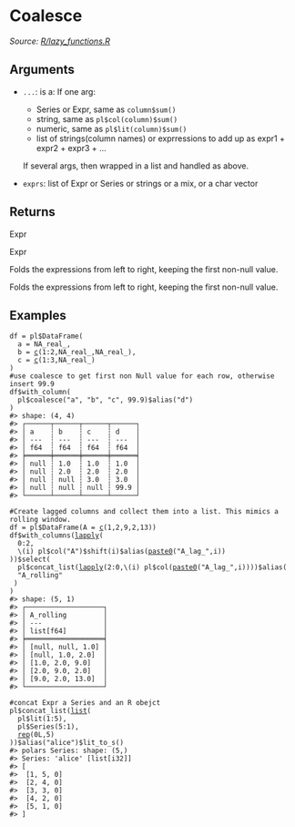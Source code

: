 # Coalesce

*Source: [R/lazy_functions.R](https://github.com/pola-rs/r-polars/tree/main/R/lazy_functions.R)*

## Arguments

- `...`: is a: If one arg:
    
     * Series or Expr, same as `column$sum()`
     * string, same as `pl$col(column)$sum()`
     * numeric, same as `pl$lit(column)$sum()`
     * list of strings(column names) or exprressions to add up as expr1 + expr2 + expr3 + ...
    
    If several args, then wrapped in a list and handled as above.
- `exprs`: list of Expr or Series or strings or a mix, or a char vector

## Returns

Expr

Expr

Folds the expressions from left to right, keeping the first non-null value.

Folds the expressions from left to right, keeping the first non-null value.

## Examples

<pre class='r-example'><code><span class='r-in'><span><span class='va'>df</span> <span class='op'>=</span> <span class='va'>pl</span><span class='op'>$</span><span class='fu'>DataFrame</span><span class='op'>(</span></span></span>
<span class='r-in'><span>  a <span class='op'>=</span> <span class='cn'>NA_real_</span>,</span></span>
<span class='r-in'><span>  b <span class='op'>=</span> <span class='fu'><a href='https://rdrr.io/r/base/c.html'>c</a></span><span class='op'>(</span><span class='fl'>1</span><span class='op'>:</span><span class='fl'>2</span>,<span class='cn'>NA_real_</span>,<span class='cn'>NA_real_</span><span class='op'>)</span>,</span></span>
<span class='r-in'><span>  c <span class='op'>=</span> <span class='fu'><a href='https://rdrr.io/r/base/c.html'>c</a></span><span class='op'>(</span><span class='fl'>1</span><span class='op'>:</span><span class='fl'>3</span>,<span class='cn'>NA_real_</span><span class='op'>)</span></span></span>
<span class='r-in'><span><span class='op'>)</span></span></span>
<span class='r-in'><span><span class='co'>#use coalesce to get first non Null value for each row, otherwise insert 99.9</span></span></span>
<span class='r-in'><span><span class='va'>df</span><span class='op'>$</span><span class='fu'>with_column</span><span class='op'>(</span></span></span>
<span class='r-in'><span>  <span class='va'>pl</span><span class='op'>$</span><span class='fu'>coalesce</span><span class='op'>(</span><span class='st'>"a"</span>, <span class='st'>"b"</span>, <span class='st'>"c"</span>, <span class='fl'>99.9</span><span class='op'>)</span><span class='op'>$</span><span class='fu'>alias</span><span class='op'>(</span><span class='st'>"d"</span><span class='op'>)</span></span></span>
<span class='r-in'><span><span class='op'>)</span></span></span>
<span class='r-out co'><span class='r-pr'>#&gt;</span> shape: (4, 4)</span>
<span class='r-out co'><span class='r-pr'>#&gt;</span> ┌──────┬──────┬──────┬──────┐</span>
<span class='r-out co'><span class='r-pr'>#&gt;</span> │ a    ┆ b    ┆ c    ┆ d    │</span>
<span class='r-out co'><span class='r-pr'>#&gt;</span> │ ---  ┆ ---  ┆ ---  ┆ ---  │</span>
<span class='r-out co'><span class='r-pr'>#&gt;</span> │ f64  ┆ f64  ┆ f64  ┆ f64  │</span>
<span class='r-out co'><span class='r-pr'>#&gt;</span> ╞══════╪══════╪══════╪══════╡</span>
<span class='r-out co'><span class='r-pr'>#&gt;</span> │ null ┆ 1.0  ┆ 1.0  ┆ 1.0  │</span>
<span class='r-out co'><span class='r-pr'>#&gt;</span> │ null ┆ 2.0  ┆ 2.0  ┆ 2.0  │</span>
<span class='r-out co'><span class='r-pr'>#&gt;</span> │ null ┆ null ┆ 3.0  ┆ 3.0  │</span>
<span class='r-out co'><span class='r-pr'>#&gt;</span> │ null ┆ null ┆ null ┆ 99.9 │</span>
<span class='r-out co'><span class='r-pr'>#&gt;</span> └──────┴──────┴──────┴──────┘</span>
<span class='r-in'><span></span></span>
<span class='r-in'><span><span class='co'>#Create lagged columns and collect them into a list. This mimics a rolling window.</span></span></span>
<span class='r-in'><span><span class='va'>df</span> <span class='op'>=</span> <span class='va'>pl</span><span class='op'>$</span><span class='fu'>DataFrame</span><span class='op'>(</span>A <span class='op'>=</span> <span class='fu'><a href='https://rdrr.io/r/base/c.html'>c</a></span><span class='op'>(</span><span class='fl'>1</span>,<span class='fl'>2</span>,<span class='fl'>9</span>,<span class='fl'>2</span>,<span class='fl'>13</span><span class='op'>)</span><span class='op'>)</span></span></span>
<span class='r-in'><span><span class='va'>df</span><span class='op'>$</span><span class='fu'>with_columns</span><span class='op'>(</span><span class='fu'><a href='https://rdrr.io/r/base/lapply.html'>lapply</a></span><span class='op'>(</span></span></span>
<span class='r-in'><span>  <span class='fl'>0</span><span class='op'>:</span><span class='fl'>2</span>,</span></span>
<span class='r-in'><span>  \<span class='op'>(</span><span class='va'>i</span><span class='op'>)</span> <span class='va'>pl</span><span class='op'>$</span><span class='fu'>col</span><span class='op'>(</span><span class='st'>"A"</span><span class='op'>)</span><span class='op'>$</span><span class='fu'>shift</span><span class='op'>(</span><span class='va'>i</span><span class='op'>)</span><span class='op'>$</span><span class='fu'>alias</span><span class='op'>(</span><span class='fu'><a href='https://rdrr.io/r/base/paste.html'>paste0</a></span><span class='op'>(</span><span class='st'>"A_lag_"</span>,<span class='va'>i</span><span class='op'>)</span><span class='op'>)</span></span></span>
<span class='r-in'><span><span class='op'>)</span><span class='op'>)</span><span class='op'>$</span><span class='fu'>select</span><span class='op'>(</span></span></span>
<span class='r-in'><span>  <span class='va'>pl</span><span class='op'>$</span><span class='fu'>concat_list</span><span class='op'>(</span><span class='fu'><a href='https://rdrr.io/r/base/lapply.html'>lapply</a></span><span class='op'>(</span><span class='fl'>2</span><span class='op'>:</span><span class='fl'>0</span>,\<span class='op'>(</span><span class='va'>i</span><span class='op'>)</span> <span class='va'>pl</span><span class='op'>$</span><span class='fu'>col</span><span class='op'>(</span><span class='fu'><a href='https://rdrr.io/r/base/paste.html'>paste0</a></span><span class='op'>(</span><span class='st'>"A_lag_"</span>,<span class='va'>i</span><span class='op'>)</span><span class='op'>)</span><span class='op'>)</span><span class='op'>)</span><span class='op'>$</span><span class='fu'>alias</span><span class='op'>(</span></span></span>
<span class='r-in'><span>  <span class='st'>"A_rolling"</span></span></span>
<span class='r-in'><span> <span class='op'>)</span></span></span>
<span class='r-in'><span><span class='op'>)</span></span></span>
<span class='r-out co'><span class='r-pr'>#&gt;</span> shape: (5, 1)</span>
<span class='r-out co'><span class='r-pr'>#&gt;</span> ┌───────────────────┐</span>
<span class='r-out co'><span class='r-pr'>#&gt;</span> │ A_rolling         │</span>
<span class='r-out co'><span class='r-pr'>#&gt;</span> │ ---               │</span>
<span class='r-out co'><span class='r-pr'>#&gt;</span> │ list[f64]         │</span>
<span class='r-out co'><span class='r-pr'>#&gt;</span> ╞═══════════════════╡</span>
<span class='r-out co'><span class='r-pr'>#&gt;</span> │ [null, null, 1.0] │</span>
<span class='r-out co'><span class='r-pr'>#&gt;</span> │ [null, 1.0, 2.0]  │</span>
<span class='r-out co'><span class='r-pr'>#&gt;</span> │ [1.0, 2.0, 9.0]   │</span>
<span class='r-out co'><span class='r-pr'>#&gt;</span> │ [2.0, 9.0, 2.0]   │</span>
<span class='r-out co'><span class='r-pr'>#&gt;</span> │ [9.0, 2.0, 13.0]  │</span>
<span class='r-out co'><span class='r-pr'>#&gt;</span> └───────────────────┘</span>
<span class='r-in'><span></span></span>
<span class='r-in'><span><span class='co'>#concat Expr a Series and an R obejct</span></span></span>
<span class='r-in'><span><span class='va'>pl</span><span class='op'>$</span><span class='fu'>concat_list</span><span class='op'>(</span><span class='fu'><a href='https://rdrr.io/r/base/list.html'>list</a></span><span class='op'>(</span></span></span>
<span class='r-in'><span>  <span class='va'>pl</span><span class='op'>$</span><span class='fu'>lit</span><span class='op'>(</span><span class='fl'>1</span><span class='op'>:</span><span class='fl'>5</span><span class='op'>)</span>,</span></span>
<span class='r-in'><span>  <span class='va'>pl</span><span class='op'>$</span><span class='fu'>Series</span><span class='op'>(</span><span class='fl'>5</span><span class='op'>:</span><span class='fl'>1</span><span class='op'>)</span>,</span></span>
<span class='r-in'><span>  <span class='fu'><a href='https://rdrr.io/r/base/rep.html'>rep</a></span><span class='op'>(</span><span class='fl'>0L</span>,<span class='fl'>5</span><span class='op'>)</span></span></span>
<span class='r-in'><span><span class='op'>)</span><span class='op'>)</span><span class='op'>$</span><span class='fu'>alias</span><span class='op'>(</span><span class='st'>"alice"</span><span class='op'>)</span><span class='op'>$</span><span class='fu'>lit_to_s</span><span class='op'>(</span><span class='op'>)</span></span></span>
<span class='r-out co'><span class='r-pr'>#&gt;</span> polars Series: shape: (5,)</span>
<span class='r-out co'><span class='r-pr'>#&gt;</span> Series: 'alice' [list[i32]]</span>
<span class='r-out co'><span class='r-pr'>#&gt;</span> [</span>
<span class='r-out co'><span class='r-pr'>#&gt;</span> 	[1, 5, 0]</span>
<span class='r-out co'><span class='r-pr'>#&gt;</span> 	[2, 4, 0]</span>
<span class='r-out co'><span class='r-pr'>#&gt;</span> 	[3, 3, 0]</span>
<span class='r-out co'><span class='r-pr'>#&gt;</span> 	[4, 2, 0]</span>
<span class='r-out co'><span class='r-pr'>#&gt;</span> 	[5, 1, 0]</span>
<span class='r-out co'><span class='r-pr'>#&gt;</span> ]</span>
 </code></pre>